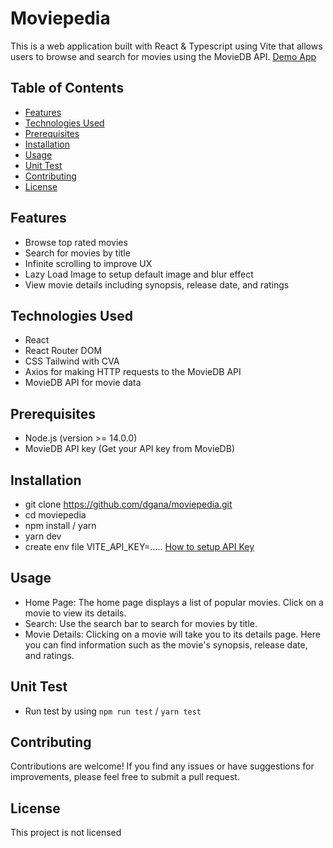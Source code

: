 # Moviepedia

This is a web application built with React & Typescript using Vite that allows users to browse and search for movies using the MovieDB API. [Demo App](https://mellow-churros-eb5f8f.netlify.app)

## Table of Contents

- [Features](#features)
- [Technologies Used](#technologies-used)
- [Prerequisites](#prerequisites)
- [Installation](#installation)
- [Usage](#usage)
- [Unit Test](#unit-test)
- [Contributing](#contributing)
- [License](#license)

## Features

- Browse top rated movies
- Search for movies by title
- Infinite scrolling to improve UX
- Lazy Load Image to setup default image and blur effect
- View movie details including synopsis, release date, and ratings

## Technologies Used

- React
- React Router DOM
- CSS Tailwind with CVA
- Axios for making HTTP requests to the MovieDB API
- MovieDB API for movie data

## Prerequisites

- Node.js (version >= 14.0.0)
- MovieDB API key (Get your API key from MovieDB)

## Installation

- git clone https://github.com/dgana/moviepedia.git
- cd moviepedia
- npm install / yarn
- yarn dev
- create env file VITE_API_KEY=..... [How to setup API Key](https://www.dicoding.com/blog/registrasi-testing-themoviedb-api/)

## Usage

- Home Page: The home page displays a list of popular movies. Click on a movie to view its details.
- Search: Use the search bar to search for movies by title.
- Movie Details: Clicking on a movie will take you to its details page. Here you can find information such as the movie's synopsis, release date, and ratings.

## Unit Test

- Run test by using `npm run test` / `yarn test`

## Contributing

Contributions are welcome! If you find any issues or have suggestions for improvements, please feel free to submit a pull request.

## License

This project is not licensed
